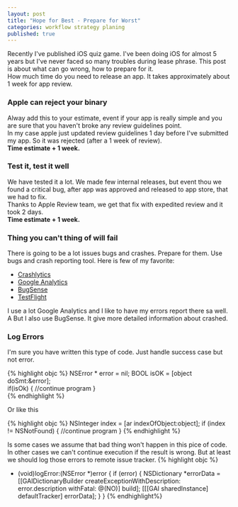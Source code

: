 ```yaml
---
layout: post
title: "Hope for Best - Prepare for Worst"
categories: workflow strategy planing
published: true
---
```


Recently I've published iOS quiz game. I've been doing iOS for almost 5 years but I've never faced so many troubles during lease phrase. This post is about what can go wrong, how to prepare for it.   
How much time do you need to release an app. It takes approximately about 1 week for app review.

### Apple can reject your binary
Alway add this to your estimate, event if your app is really simple and you are sure that you haven't broke any review guidelines point.   
In my case apple just updated review guidelines 1 day before I've submitted my app. So it was rejected (after a 1 week of review).  
**Time estimate + 1 week.**

### Test it, test it well
We have tested it a lot. We made few internal releases, but event thou we found a critical bug, after app was approved and released to app store, that we had to fix.  
Thanks to Apple Review team, we get that fix with expedited review and it took 2 days.  
**Time estimate + 1 week.** 

### Thing you can't thing of will fail
There is going to be a lot issues bugs and crashes. Prepare for them.
Use bugs and crash reporting tool. Here is few of my favorite:  

* [Crashlytics](http://try.crashlytics.com)
* [Google Analytics](www.google.com/analytics/)
* [BugSense](https://www.bugsense.com)
* [TestFlight](https://www.testflightapp.com)

I use a lot Google Analytics and I like to have my errors report there sa well. A But I also use BugSense. It give more detailed information about crashed.


### Log Errors  
I'm sure you have written this type of code. Just handle success case but not error. 
 
{% highlight objc %}
NSError * error = nil;
BOOL isOK = [object doSmt:&error];  
if(isOk) {
  //continue program
}  
{% endhighlight %}

Or like this  

{% highlight objc %}
NSInteger index = [ar indexOfObject:object];
if (index != NSNotFound) {
  //continue program
}
{% endhighlight %}

Is some cases we assume that bad thing won't happen in this pice of code. In other cases we can't continue execution if the result is wrong. 
But at least we should log those errors to remote issue tracker.
{% highlight objc %}
- (void)logError:(NSError *)error
{
  if (error) {
    NSDictionary *errorData = [[GAIDictionaryBuilder createExceptionWithDescription:   
	error.description withFatal: @(NO)] build];
     [[[GAI sharedInstance] defaultTracker] errorData];
  }
}
{% endhighlight%}




